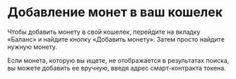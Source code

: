 # Добавление монет в ваш кошелек

Чтобы добавить монету в свой кошелек, перейдите на вкладку «Баланс» и найдите кнопку «Добавить монету». Затем просто найдите нужную монету.

Если монета, которую вы ищете, не отображается в результатах поиска, вы можете добавить ее вручную, введя адрес смарт-контракта токена.